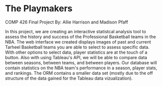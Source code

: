 # The Playmakers
COMP 426 Final Project
By: Allie Harrison and Madison Pfaff 

In this project, we are creating an interactive statistcal analysis tool to assess the history and success of the Professional Basketball teams in the NBA. The web interface we created displays images of past and current Tarheel Basketball teams you are able to select to assess specific data. With other options to select data, player statistics are at the touch of a button. Also with using Tableau's API, we will be able to compare data between seasons, between teams, and between players. Our database will contain statistics on the NBA team's performance in a season, player stats, and rankings. The ORM contains a smaller data set (mostly due to the off structure of the data gained for the Tableau data vizualization). 
